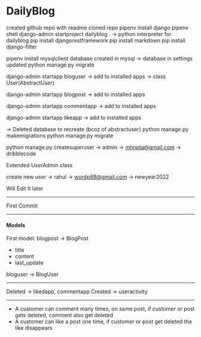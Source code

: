 # DailyBlog

created github repo with readme
cloned repo
pipenv install django
pipenv shell
django-admin startproject dailyblog .
-> python interpreter for dailyblog
pip install djangorestframework
pip install markdown
pip install django-filter

pipenv install mysqlclient
database created in mysql
-> database in settings updated
python manage.py migrate

django-admin startapp bloguser
-> add to installed apps
-> class User(AbstractUser)

django-admin startapp blogpost
-> add to installed apps

django-admin startapp commentapp
-> add to installed apps

django-admin startapp likeapp
-> add to installed apps

-> Deleted database to recreate (bcoz of abstractuser)
python manage.py makemigrations
python manage.py migrate

python manage.py createsuperuser
-> admin
-> mhnpta@gmail.com
-> dribblecode

Extended UserAdmin class

create new user
-> rahul
-> wordp88@gmail.com
-> newyear2022

Will Edit It later

---------------------

First Commit

----------------------

#### Models

First model: blogpost -> BlogPost

- title
- content
- last_update

bloguser -> BlogUser  


-------------------

Deleted -> likedapp, commentapp
Created -> useractivity


--------------

- A customer can comment many times, on same post, if customer or post gets deleted, comment also get deleted
- A customer can like a post one time, if customer or post get deleted the like disappears
